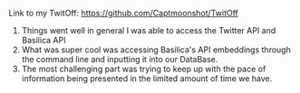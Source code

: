 Link to my TwitOff: 
https://github.com/Captmoonshot/TwitOff

1. Things went well in general I was able to access the Twitter API and Basilica API
2. What was super cool was accessing Basilica's API embeddings through the command line and inputting it into
our DataBase.
3. The most challenging part was trying to keep up with the pace of information being presented in the limited
amount of time we have.

